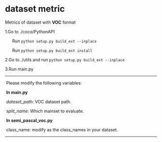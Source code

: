 # dataset metric
Metrics of dataset with **VOC** format

1.Go to  ./coco/PythonAPI

&nbsp;&nbsp;&nbsp;&nbsp;&nbsp;&nbsp;Run `python setup.py build_ext --inplace`

&nbsp;&nbsp;&nbsp;&nbsp;&nbsp;&nbsp;Run `python setup.py build_ext install`

2.Go to ./utils and run `python setup.py build_ext --inplace`

3.Run main.py

-----------------------------------------------------------------------------------------

​	Please modify the following variables:

​	**In  main.py**

​	*dataset_path*: VOC dataset path.

​	*split_name*: Which mainset to evaluate.

​	**In  semi_pascal_voc.py**

​	class_name: modify as the class_names in your dataset.

----------------------------------------------------------------------------------------

​	

